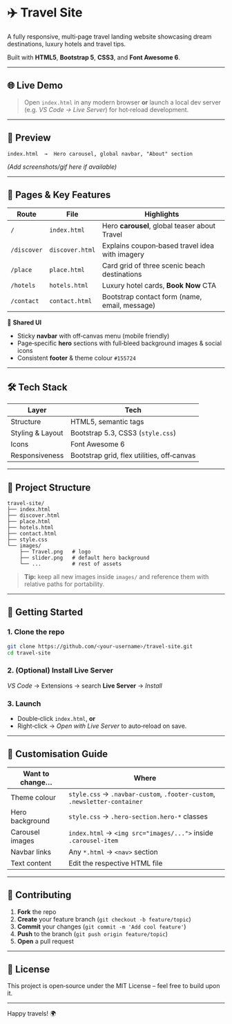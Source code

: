 # ✈️ Travel Site

A fully responsive, multi‑page travel landing website showcasing dream destinations, luxury hotels and travel tips.

Built with **HTML5**, **Bootstrap 5**, **CSS3**, and **Font Awesome 6**.

---

## 🌐 Live Demo

> Open `index.html` in any modern browser **or** launch a local dev server (e.g. *VS Code → Live Server*) for hot‑reload development.

---

## 📸 Preview

```text
index.html  →  Hero carousel, global navbar, "About" section
```
*(Add screenshots/gif here if available)*

---

## 📄 Pages & Key Features
| Route | File | Highlights |
|-------|------|------------|
| `/` | `index.html` | Hero **carousel**, global teaser about Travel |
| `/discover` | `discover.html` | Explains coupon‑based travel idea with imagery |
| `/place` | `place.html` | Card grid of three scenic beach destinations |
| `/hotels` | `hotels.html` | Luxury hotel cards, **Book Now** CTA |
| `/contact` | `contact.html` | Bootstrap contact form (name, email, message) |

🔑 **Shared UI**
* Sticky **navbar** with off‑canvas menu (mobile friendly)
* Page‑specific **hero** sections with full‑bleed background images & social icons
* Consistent **footer** & theme colour `#155724`

---

## 🛠️ Tech Stack

| Layer | Tech |
|-------|------|
| Structure | HTML5, semantic tags |
| Styling & Layout | Bootstrap 5.3, CSS3 (`style.css`) |
| Icons | Font Awesome 6 |
| Responsiveness | Bootstrap grid, flex utilities, off‑canvas |

---

## 📂 Project Structure
```
travel-site/
├── index.html
├── discover.html
├── place.html
├── hotels.html
├── contact.html
├── style.css
└── images/
    ├── Travel.png   # logo
    ├── slider.png   # default hero background
    └── ...          # rest of assets
```
> **Tip:** keep all new images inside `images/` and reference them with relative paths for portability.

---

## 🚀 Getting Started

### 1. Clone the repo
```bash
git clone https://github.com/<your‑username>/travel-site.git
cd travel-site
```

### 2. (Optional) Install Live Server
*VS Code* → Extensions → search **Live Server** → *Install*

### 3. Launch
* Double‑click `index.html`, **or**
* Right‑click → *Open with Live Server* to auto‑reload on save.

---

## 🎨 Customisation Guide
| Want to change… | Where |
|-----------------|-------|
| Theme colour | `style.css` → `.navbar-custom`, `.footer-custom`, `.newsletter-container` |
| Hero background | `style.css` → `.hero-section.hero-*` classes |
| Carousel images | `index.html` → `<img src="images/...">` inside `.carousel-item` |
| Navbar links | Any `*.html` → `<nav>` section |
| Text content | Edit the respective HTML file |

---

## 🙌 Contributing
1. **Fork** the repo
2. **Create** your feature branch (`git checkout -b feature/topic`)
3. **Commit** your changes (`git commit -m 'Add cool feature'`)
4. **Push** to the branch (`git push origin feature/topic`)
5. **Open** a pull request

---

## 📜 License
This project is open‑source under the MIT License – feel free to build upon it.

---

Happy travels! 🌍

